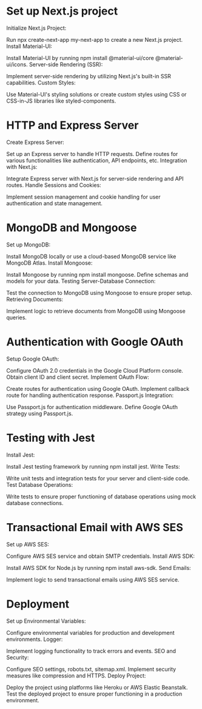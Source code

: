 # Set up Next.js project
Initialize Next.js Project:

Run npx create-next-app my-next-app to create a new Next.js project.
Install Material-UI:

Install Material-UI by running npm install @material-ui/core @material-ui/icons.
Server-side Rendering (SSR):

Implement server-side rendering by utilizing Next.js's built-in SSR capabilities.
Custom Styles:

Use Material-UI's styling solutions or create custom styles using CSS or CSS-in-JS libraries like styled-components.
# HTTP and Express Server
Create Express Server:

Set up an Express server to handle HTTP requests.
Define routes for various functionalities like authentication, API endpoints, etc.
Integration with Next.js:

Integrate Express server with Next.js for server-side rendering and API routes.
Handle Sessions and Cookies:

Implement session management and cookie handling for user authentication and state management.
# MongoDB and Mongoose
Set up MongoDB:

Install MongoDB locally or use a cloud-based MongoDB service like MongoDB Atlas.
Install Mongoose:

Install Mongoose by running npm install mongoose.
Define schemas and models for your data.
Testing Server-Database Connection:

Test the connection to MongoDB using Mongoose to ensure proper setup.
Retrieving Documents:

Implement logic to retrieve documents from MongoDB using Mongoose queries.
# Authentication with Google OAuth
Setup Google OAuth:

Configure OAuth 2.0 credentials in the Google Cloud Platform console.
Obtain client ID and client secret.
Implement OAuth Flow:

Create routes for authentication using Google OAuth.
Implement callback route for handling authentication response.
Passport.js Integration:

Use Passport.js for authentication middleware.
Define Google OAuth strategy using Passport.js.
# Testing with Jest
Install Jest:

Install Jest testing framework by running npm install jest.
Write Tests:

Write unit tests and integration tests for your server and client-side code.
Test Database Operations:

Write tests to ensure proper functioning of database operations using mock database connections.
# Transactional Email with AWS SES
Set up AWS SES:

Configure AWS SES service and obtain SMTP credentials.
Install AWS SDK:

Install AWS SDK for Node.js by running npm install aws-sdk.
Send Emails:

Implement logic to send transactional emails using AWS SES service.
# Deployment
Set up Environmental Variables:

Configure environmental variables for production and development environments.
Logger:

Implement logging functionality to track errors and events.
SEO and Security:

Configure SEO settings, robots.txt, sitemap.xml.
Implement security measures like compression and HTTPS.
Deploy Project:

Deploy the project using platforms like Heroku or AWS Elastic Beanstalk.
Test the deployed project to ensure proper functioning in a production environment.